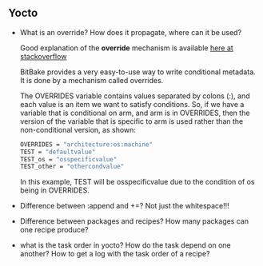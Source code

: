 ## Yocto

* What is an override? How does it propagate, where can it be used?
  
  Good explanation of the **override** mechanism is available [here at stackoverflow](https://stackoverflow.com/q/50225540/11287083)
  
  BitBake provides a very easy-to-use way to write conditional metadata. It is done by a mechanism called overrides.

  The OVERRIDES variable contains values separated by colons (:), and each value is an item we want to satisfy conditions. So, if we have a variable that is conditional on arm, and arm is in OVERRIDES, then the version of the variable that is specific to arm is used rather than the non-conditional version, as shown:

  ```sh
  OVERRIDES = "architecture:os:machine"
  TEST = "defaultvalue"
  TEST_os = "osspecificvalue"
  TEST_other = "othercondvalue"
  ```
  In this example, TEST will be osspecificvalue due to the condition of os being in OVERRIDES.

* Difference between :append and +=? Not just the whitespace!!!
* Difference between packages and recipes? How many packages can one recipe produce?
* what is the task order in yocto? How do the task depend on one another? How to get a log with the task order of a recipe?

